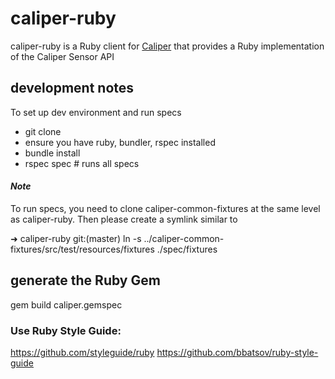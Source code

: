 caliper-ruby
===================

caliper-ruby is a Ruby client for [Caliper](http://www.imsglobal.org) that provides a Ruby implementation of the Caliper Sensor API

## development notes
To set up dev environment and run specs
* git clone <this repo>
* ensure you have ruby, bundler, rspec installed 
* bundle install
* rspec spec # runs all specs

#### _Note_
To run specs, you need to clone caliper-common-fixtures at the same level as caliper-ruby.  Then please create a symlink similar to

➜  caliper-ruby git:(master)  ln -s ../caliper-common-fixtures/src/test/resources/fixtures ./spec/fixtures

## generate the Ruby Gem

gem build caliper.gemspec

### Use Ruby Style Guide:
https://github.com/styleguide/ruby
https://github.com/bbatsov/ruby-style-guide